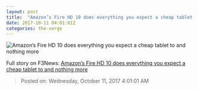 ```yaml
---
layout: post
title:  "Amazon’s Fire HD 10 does everything you expect a cheap tablet to and nothing more"
date: 2017-10-11 04:01:01Z
categories: the-verge
---
```


![Amazon’s Fire HD 10 does everything you expect a cheap tablet to and nothing more](https://cdn0.vox-cdn.com/thumbor/N8uob3uBlgivwESTh-e_w61OyeM=/0x146:2040x1214/fit-in/1200x630/cdn1.vox-cdn.com/uploads/chorus_asset/file/9424749/dseifert_171008_2043_4334.jpg)




Full story on F3News: [Amazon’s Fire HD 10 does everything you expect a cheap tablet to and nothing more](http://www.f3nws.com/n/VYtrgC)

> Posted on: Wednesday, October 11, 2017 4:01:01 AM

